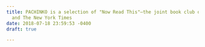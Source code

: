 ```yaml
---
title: PACHINKO is a selection of "Now Read This"—the joint book club of PBS NewsHour
  and The New York Times
date: 2018-07-18 23:59:53 -0400
draft: true

---
```

